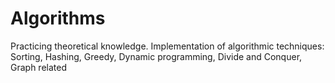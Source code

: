 # Algorithms

Practicing theoretical knowledge. Implementation of algorithmic techniques: Sorting, Hashing, Greedy, Dynamic programming, Divide and Conquer, Graph related 
